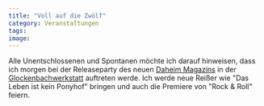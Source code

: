 ```yaml
---
title: "Voll auf die Zwölf"
category: Veranstaltungen
tags: 
image: 
---
```


Alle Unentschlossenen und Spontanen möchte ich darauf hinweisen, dass ich morgen bei der Releaseparty des neuen [Daheim Magazins](http://www.daheim-magazin.de) in der [Glockenbachwerkstatt](http://www.glockenbachwerkstatt.de) auftreten werde. Ich werde neue Reißer wie "Das Leben ist kein Ponyhof" bringen und auch die Premiere von "Rock & Roll" feiern.